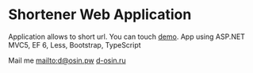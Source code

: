 # Shortener Web Application

Application allows to short url. You can touch [demo](http://srtnr.ru). App using ASP.NET MVC5, EF 6, Less, Bootstrap, TypeScript 

Mail me [mailto:d@osin.pw](d@osin.pw)
[d-osin.ru](http://d-osin.ru)
